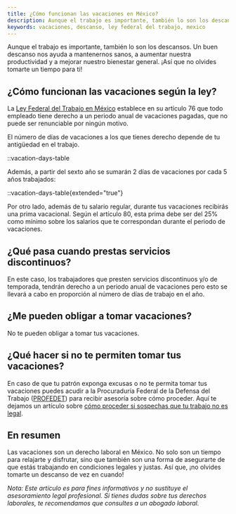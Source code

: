 ```yaml
---
title: ¿Cómo funcionan las vacaciones en México?
description: Aunque el trabajo es importante, también lo son los descansos. La ley mexicana establece que todos los trabajadores tienen derecho a un periodo anual de vacaciones pagadas. Descubre cuántos días de vacaciones te corresponden y cómo funcionan.
keywords: vacaciones, descanso, ley federal del trabajo, mexico
---
```

Aunque el trabajo es importante, también lo son los descansos. Un buen descanso nos ayuda a mantenernos sanos, a aumentar nuestra productividad y a mejorar nuestro bienestar general. ¡Así que no olvides tomarte un tiempo para ti!

## ¿Cómo funcionan las vacaciones según la ley?

La [Ley Federal del Trabajo en México](/ley-federal-del-trabajo) establece en su artículo 76 que todo empleado tiene derecho a un periodo anual de vacaciones pagadas, que no puede ser renunciable por ningún motivo.

El número de días de vacaciones a los que tienes derecho depende de tu antigüedad en el trabajo.

::vacation-days-table

Además, a partir del sexto año se sumarán 2 días de vacaciones por cada 5 años trabajados:

::vacation-days-table{extended="true"}

Por otro lado, además de tu salario regular, durante tus vacaciones recibirás una prima vacacional. Según el artículo 80, esta prima debe ser del 25% como mínimo sobre los salarios que te correspondan durante el periodo de vacaciones.

## ¿Qué pasa cuando prestas servicios discontinuos?

En este caso, los trabajadores que presten servicios discontinuos y/o de temporada, tendrán derecho a un periodo anual de vacaciones pero esto se llevará a cabo en proporción al número de días de trabajo en el año.

## ¿Me pueden obligar a tomar vacaciones?

No te pueden obligar a tomar tus vacaciones.

## ¿Qué hacer si no te permiten tomar tus vacaciones?

En caso de que tu patrón exponga excusas o no te permita tomar tus vacaciones puedes acudir a la Procuraduría Federal de la Defensa del Trabajo ([PROFEDET](https://www.gob.mx/profedet)) para recibir asesoría sobre cómo proceder. Aquí te dejamos un artículo sobre [cómo proceder si sospechas que tu trabajo no es legal](/articulos/pasos-a-seguir-si-sospechas-que-tu-trabajo-no-es-legal).

## En resumen

Las vacaciones son un derecho laboral en México. No solo son un tiempo para relajarte y disfrutar, sino que también son una forma de asegurarte de que estás trabajando en condiciones legales y justas. Así que, ¡no olvides tomarte un descanso de vez en cuando!

*Nota: Este artículo es para fines informativos y no sustituye el asesoramiento legal profesional. Si tienes dudas sobre tus derechos laborales, te recomendamos que consultes a un abogado laboral.*


